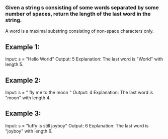 ### Given a string s consisting of some words separated by some number of spaces, return the length of the last word in the string.

A word is a maximal substring consisting of non-space characters only.

## Example 1:

Input: s = "Hello World"
Output: 5
Explanation: The last word is "World" with length 5.

## Example 2:

Input: s = "   fly me   to   the moon  "
Output: 4
Explanation: The last word is "moon" with length 4.

## Example 3:

Input: s = "luffy is still joyboy"
Output: 6
Explanation: The last word is "joyboy" with length 6.